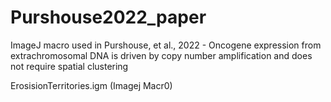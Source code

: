 # Purshouse2022_paper

ImageJ macro used in Purshouse, et al., 2022 - 
Oncogene expression from extrachromosomal DNA is driven by copy number amplification and does not require spatial clustering

ErosisionTerritories.igm (Imagej Macr0)
